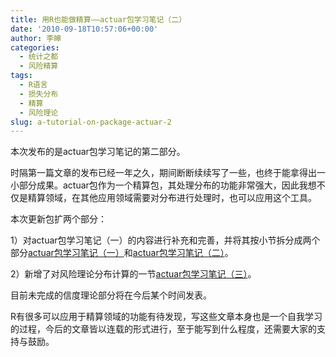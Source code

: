 ```yaml
---
title: 用R也能做精算——actuar包学习笔记（二）
date: '2010-09-18T10:57:06+00:00'
author: 李皞
categories:
  - 统计之都
  - 风险精算
tags:
  - R语言
  - 损失分布
  - 精算
  - 风险理论
slug: a-tutorial-on-package-actuar-2
---
```


本次发布的是actuar包学习笔记的第二部分。

时隔第一篇文章的发布已经一年之久，期间断断续续写了一些，也终于能拿得出一小部分成果。actuar包作为一个精算包，其处理分布的功能非常强大，因此我想不仅是精算领域，在其他应用领域需要对分布进行处理时，也可以应用这个工具。

本次更新包扩两个部分：

1）对actuar包学习笔记（一）的内容进行补充和完善，并将其按小节拆分成两个部分<a href="https://cos.name/wp-content/uploads/2010/09/actuar_1.pdf" target="_blank">actuar包学习笔记（一）</a>和<a href="https://cos.name/wp-content/uploads/2010/09/actuar_2.pdf" target="_blank">actuar包学习笔记（二）</a>。

2）新增了对风险理论分布计算的一节<a href="https://cos.name/wp-content/uploads/2010/09/actuar_3.pdf" target="_blank">actuar包学习笔记（三）</a>。

目前未完成的信度理论部分将在今后某个时间发表。

R有很多可以应用于精算领域的功能有待发现，写这些文章本身也是一个自我学习的过程，今后的文章皆以连载的形式进行，至于能写到什么程度，还需要大家的支持与鼓励。
